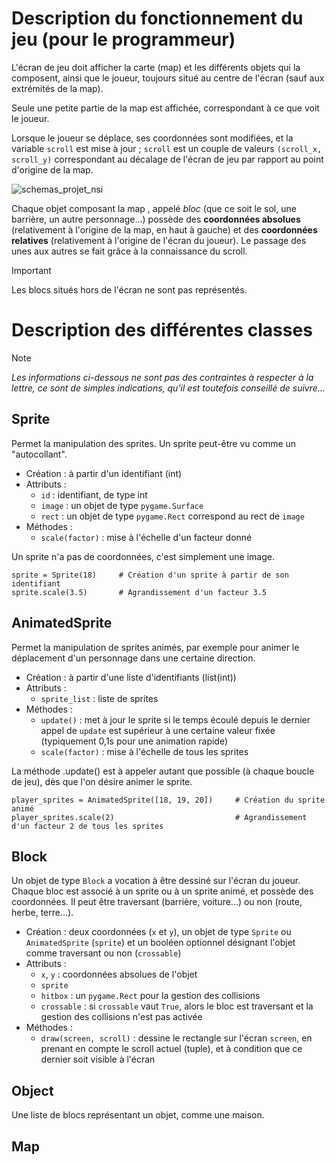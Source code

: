 # Description du fonctionnement du jeu (pour le programmeur)

L'écran de jeu doit afficher la carte (map) et les différents objets qui la composent, ainsi que le joueur, toujours situé au centre de l'écran (sauf aux extrémités de la map).

Seule une petite partie de la map est affichée, correspondant à ce que voit le joueur.

Lorsque le joueur se déplace, ses coordonnées sont modifiées, et la variable `scroll` est mise à jour ; `scroll` est un couple de valeurs `(scroll_x, scroll_y)` correspondant au décalage de l'écran de jeu par rapport au point d'origine de la map.

![schemas_projet_nsi](https://github.com/Paxdu353/Projet-NSI/assets/130542548/58988092-4a00-4406-b59b-75a88b7be87a)


Chaque objet composant la map , appelé _bloc_ (que ce soit le sol, une barrière, un autre personnage...) possède des **coordonnées absolues** (relativement à l'origine de la map, en haut à gauche) et des **coordonnées relatives** (relativement à l'origine de l'écran du joueur). Le passage des unes aux autres se fait grâce à la connaissance du scroll.

>[!IMPORTANT]
>Les blocs situés hors de l'écran ne sont pas représentés.

# Description des différentes classes

>[!NOTE]
> _Les informations ci-dessous ne sont pas des contraintes à respecter à la lettre, ce sont de simples indications, qu'il est toutefois conseillé de suivre..._

Sprite
-
Permet la manipulation des sprites. Un sprite peut-être vu comme un "autocollant".

- Création : à partir d'un identifiant (int)
- Attributs :
  - `id` : identifiant, de type int
  - `image` : un objet de type `pygame.Surface`
  - `rect` : un objet de type `pygame.Rect` correspond au rect de `image`
- Méthodes :
  - `scale(factor)` : mise à l'échelle d'un facteur donné

Un sprite n'a pas de coordonnées, c'est simplement une image.

```
sprite = Sprite(18)     # Création d'un sprite à partir de son identifiant
sprite.scale(3.5)       # Agrandissement d'un facteur 3.5
```

AnimatedSprite
-
Permet la manipulation de sprites animés, par exemple pour animer le déplacement d'un personnage dans une certaine direction.

- Création : à partir d'une liste d'identifiants (list(int))
- Attributs :
  - `sprite_list` : liste de sprites
- Méthodes :
  - `update()` : met à jour le sprite si le temps écoulé depuis le dernier appel de `update` est supérieur à une certaine valeur fixée (typiquement 0,1s pour une animation rapide)
  - `scale(factor)` : mise à l'échelle de tous les sprites

La méthode .update() est à appeler autant que possible (à chaque boucle de jeu), dès que l'on désire animer le sprite.

```
player_sprites = AnimatedSprite([18, 19, 20])     # Création du sprite animé
player_sprites.scale(2)                           # Agrandissement d'un facteur 2 de tous les sprites
```

Block
-
Un objet de type `Block` a vocation à être dessiné sur l'écran du joueur. Chaque bloc est associé à un sprite ou à un sprite animé, et possède des coordonnées. Il peut être traversant (barrière, voiture...) ou non (route, herbe, terre...).

- Création : deux coordonnées (`x` et `y`), un objet de type `Sprite` ou `AnimatedSprite` (`sprite`) et un booléen optionnel désignant l'objet comme traversant ou non (`crossable`)
- Attributs :
  - `x`, `y` : coordonnées absolues de l'objet
  - `sprite`
  - `hitbox` : un `pygame.Rect` pour la gestion des collisions
  - `crossable` : si `crossable` vaut `True`, alors le bloc est traversant et la gestion des collisions n'est pas activée
- Méthodes :
  - `draw(screen, scroll)` : dessine le rectangle sur l'écran `screen`, en prenant en compte le scroll actuel (tuple), et à condition que ce dernier soit visible à l'écran
 
Object
-
Une liste de blocs représentant un objet, comme une maison.

Map
-
